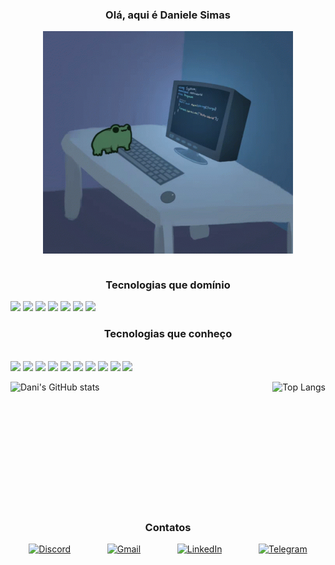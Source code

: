 <div align="center">
    <h3> Olá, aqui é Daniele Simas </h3>
    <img align="center" alt="Coding" width="400" src="gifs/programming-computer-frog.gif">
</div>

<br>

<h3 align="center">Tecnologias que domínio</h3>
  <p align="left">
   <img src="https://img.shields.io/badge/java-%23ED8B00.svg?style=for-the-badge&logo=openjdk&logoColor=white">  <img src="https://img.shields.io/badge/JavaScript-F7DF1E?style=for-the-badge&logo=javascript&logoColor=black"> <img src=https://img.shields.io/badge/node.js-6DA55F?style=for-the-badge&logo=node.js&logoColor=white>  <img src=https://img.shields.io/badge/git-%23F05033.svg?style=for-the-badge&logo=git&logoColor=white> <img src=https://img.shields.io/badge/MongoDB-%234ea94b.svg?style=for-the-badge&logo=mongodb&logoColor=white>
   <img src=https://img.shields.io/badge/python-3670A0?style=for-the-badge&logo=python&logoColor=ffdd54>
   <img src=https://img.shields.io/badge/unity-%23000000.svg?style=for-the-badge&logo=unity&logoColor=white>
   </p>
<h3 align="center">Tecnologias que conheço</h3>  <p align="left">
  <br>
  <img src=https://img.shields.io/badge/react-%2320232a.svg?style=for-the-badge&logo=react&logoColor=%2361DAFB>
  <img src=https://img.shields.io/badge/expo-1C1E24?style=for-the-badge&logo=expo&logoColor=#D04A37>
  <img src=https://img.shields.io/badge/typescript-%23007ACC.svg?style=for-the-badge&logo=typescript&logoColor=white>
  <img src=https://img.shields.io/badge/c%23-%23239120.svg?style=for-the-badge&logo=csharp&logoColor=white>
  <img src=https://img.shields.io/badge/css3-%231572B6.svg?style=for-the-badge&logo=css3&logoColor=white>
  <img src=https://img.shields.io/badge/html5-%23E34F26.svg?style=for-the-badge&logo=html5&logoColor=white>
  <img src=https://img.shields.io/badge/MySQL-00000F?style=for-the-badge&logo=mysql&logoColor=white>
  <img src=https://img.shields.io/badge/jira-%230A0FFF.svg?style=for-the-badge&logo=jira&logoColor=white>
  <img src=https://img.shields.io/badge/Postman-FF6C37?style=for-the-badge&logo=postman&logoColor=white>
  <img src=https://img.shields.io/badge/Kotlin-0095D5?&style=for-the-badge&logo=kotlin&logoColor=white>
  </p>


<div align="center">
    <div style="display: flex; justify-content: space-between;">
        <img height=200 src="https://github-readme-stats.vercel.app/api?username=danisimas&show_icons=true&theme=dark" alt="Dani's GitHub stats" />
        <img height=200 src="https://github-readme-stats.vercel.app/api/top-langs/?username=danisimas&layout=donut&theme=dark" alt="Top Langs" />
    </div>
</div>

<div align="center">
    <h3>Contatos</h3>
    <div style="display: flex; justify-content: space-around;">
        <a href="https://discord.com/channels/@strawberry09/" target="_blank"><img src="https://img.shields.io/badge/Discord-7289DA?style=for-the-badge&logo=discord&logoColor=white" alt="Discord" /></a>
        <a href="mailto:daniele.simas.25@gmail.com" target="_blank"><img src="https://img.shields.io/badge/Gmail-333333?style=for-the-badge&logo=gmail&logoColor=red" alt="Gmail" /></a>
        <a href="https://www.linkedin.com/in/danisimas/" target="_blank"><img src="https://img.shields.io/badge/LinkedIn-0077B5?style=for-the-badge&logo=linkedin&logoColor=white" alt="LinkedIn" /></a>
        <a href="https://t.me/dsimasg" target="_blank"><img src="https://img.shields.io/badge/Telegram-000?style=for-the-badge&logo=telegram&logoColor=2CA5E0" alt="Telegram" /></a>
    </div>
</div>
